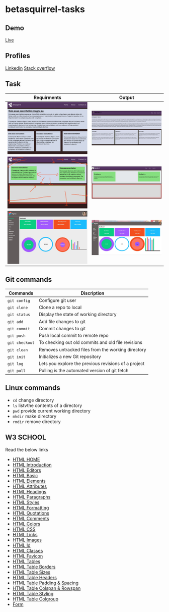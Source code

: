 # betasquirrel-tasks

## Demo

[Live](https://musavirk.github.io/betasquirrel-tasks/)
## Profiles

[Linkedin](https://www.linkedin.com/in/musavir-k-6a5a46219/)
[Stack overflow](https://stackoverflow.com/users/21194139/musavir-k)
## Task

| Requirments                           | Output                          |
| ------------------------------------- | ------------------------------- |
| ![task-1](images/input-task1%20.jpeg) | ![out-1](images/out-task1.jpeg) |
| ![task-2](images/input-task2.jpeg)    | ![out-2](images/out-task2.jpeg) |
| ![task-4](images/input-task4.jpeg)    | ![out-4](images/out-task4.jpeg) |

## Git commands

| Commands       | Discription                                          |
| -------------- | ---------------------------------------------------- |
| `git config`   | Configure git user                                   |
| `git clone`    | Clone a repo to local                                |
| `git status`   | Display the state of working directory               |
| `git add`      | Add file changes to git                              |
| `git commit`   | Commit changes to git                                |
| `git push`     | Push local commit to remote repo                     |
| `git checkout` | To checking out old commits and old file revisions   |
| `git clean`    | Removes untracked files from the working directory   |
| `git init`     | Initializes a new Git repository                     |
| `git log`      | Lets you explore the previous revisions of a project |
| `git pull`     | Pulling is the automated version of git fetch        |

## Linux commands

- `cd` change directory
- `ls` listvthe contents of a directory
- `pwd` provide current working directory
- `mkdir` make directory
- `rmdir` remove directory

## W3 SCHOOL

Read the below links

- [HTML HOME](https://www.w3schools.com/html/default.asp)
- [HTML Introduction](https://www.w3schools.com/html/html_intro.asp)
- [HTML Editors](https://www.w3schools.com/html/html_editors.asp)
- [HTML Basic](https://www.w3schools.com/html/html_basic.asp)
- [HTML Elements](https://www.w3schools.com/html/html_elements.asp)
- [HTML Attributes](https://www.w3schools.com/html/html_attributes.asp)
- [HTML Headings](https://www.w3schools.com/html/html_headings.asp)
- [HTML Paragraphs](https://www.w3schools.com/html/html_paragraphs.asp)
- [HTML Styles](https://www.w3schools.com/html/html_styles.asp)
- [HTML Formatting](https://www.w3schools.com/html/html_formatting.asp)
- [HTML Quotations](https://www.w3schools.com/html/html_quotation_elements.asp)
- [HTML Comments](https://www.w3schools.com/html/html_comments.asp)
- [HTML Colors](https://www.w3schools.com/html/html_colors.asp)
- [HTML CSS](https://www.w3schools.com/html/html_css.asp)
- [HTML Links](https://www.w3schools.com/html/html_links.asp)
- [HTML Images](https://www.w3schools.com/html/html_images.asp)
- [HTML Id](https://www.w3schools.com/html/html_id.asp)
- [HTML Classes](https://www.w3schools.com/html/html_classes.asp)
- [HTML Favicon](https://www.w3schools.com/html/html_favicon.asp)
- [HTML Tables](https://www.w3schools.com/html/html_tables.asp)
- [HTML Table Borders](https://www.w3schools.com/html/html_table_borders.asp)
- [HTML Table Sizes](https://www.w3schools.com/html/html_table_sizes.asp)
- [HTML Table Headers](https://www.w3schools.com/html/html_table_headers.asp)
- [HTML Table Padding & Spacing](https://www.w3schools.com/html/html_table_padding_spacing.asp)
- [HTML Table Colspan & Rowspan](https://www.w3schools.com/html/html_table_colspan_rowspan.asp)
- [HTML Table Styling](https://www.w3schools.com/html/html_table_styling.asp)
- [HTML Table Colgroup](https://www.w3schools.com/html/html_table_colgroup.asp)
- [Form](https://www.w3schools.com/css/css_form.asp)